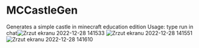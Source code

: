 # MCCastleGen
Generates a simple castle in minecraft education edition
Usage: type run in chat![Zrzut ekranu 2022-12-28 141533](https://user-images.githubusercontent.com/64753746/209818185-fc86f40f-ab53-4cb4-8322-b1c03bef5267.png)
![Zrzut ekranu 2022-12-28 141551](https://user-images.githubusercontent.com/64753746/209818192-569e9337-87f5-4cab-855e-ba6c7d671bbb.png)
![Zrzut ekranu 2022-12-28 141610](https://user-images.githubusercontent.com/64753746/209818203-42948d72-d3b1-4528-848f-83a0ff210eec.png)
